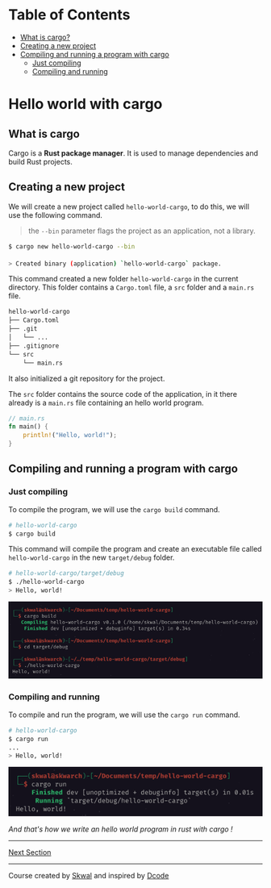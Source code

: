 # Table of Contents
- [What is cargo?](#what-is-cargo)
- [Creating a new project](#creating-a-new-project)
- [Compiling and running a program with cargo](#compiling-and-running-a-program-with-cargo)
    - [Just compiling](#just-compiling)
    - [Compiling and running](#compiling-and-running)

# Hello world with cargo
## What is cargo
Cargo is a **Rust package manager**. It is used to manage dependencies and build Rust projects.
## Creating a new project
We will create a new project called `hello-world-cargo`, to do this, we will use the following command.
> the `--bin` parameter flags the project as an application, not a library.
```bash
$ cargo new hello-world-cargo --bin

> Created binary (application) `hello-world-cargo` package.
```
This command created a new folder `hello-world-cargo` in the current directory.
This folder contains a `Cargo.toml` file, a `src` folder and a `main.rs` file.

```bash
hello-world-cargo
├── Cargo.toml
├── .git
│   └── ...
├── .gitignore
└── src
    └── main.rs
```

It also initialized a git repository for the project.

The `src` folder contains the source code of the application, in it there already is a `main.rs` file containing an hello world program.

```rust
// main.rs
fn main() {
    println!("Hello, world!");
}
```
## Compiling and running a program with cargo
### Just compiling
To compile the program, we will use the `cargo build` command.
```bash
# hello-world-cargo
$ cargo build
```
This command will compile the program and create an executable file called `hello-world-cargo` in the new `target/debug` folder.

```bash
# hello-world-cargo/target/debug
$ ./hello-world-cargo
> Hello, world!
```
![](1.png)
### Compiling and running
To compile and run the program, we will use the `cargo run` command.
```bash
# hello-world-cargo
$ cargo run
...
> Hello, world!
```
![](2.png)

*And that's how we write an hello world program in rust with cargo !*

---

[Next Section](https://github.com/SkwalExe/learn-rust/tree/main/course/variables)


---

Course created by [Skwal](https://github.com/SkwalExe/) and inspired by [Dcode](https://www.youtube.com/watch?v=vOMJlQ5B-M0&list=PLVvjrrRCBy2JSHf9tGxGKJ-bYAN_uDCUL)